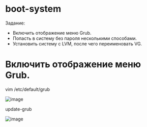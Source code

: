 # boot-system
Задание:
- Включить отображение меню Grub.
- Попасть в систему без пароля несколькими способами.
- Установить систему с LVM, после чего переименовать VG.

# Включить отображение меню Grub.

vim /etc/default/grub

![image](https://github.com/user-attachments/assets/487bd897-5fce-4c24-96c4-af87ca3157e6)

update-grub

![image](https://github.com/user-attachments/assets/74ca217d-e63b-406f-aaea-b0cf8e1b95ed)


